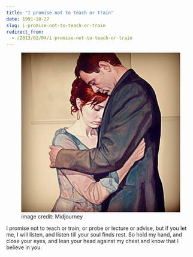 ```yaml
---
title: "I promise not to teach or train"
date: 1991-10-27
slug: i-promise-not-to-teach-or-train
redirect_from:
  - /2013/02/04/i-promise-not-to-teach-or-train
---
```


<figure><img alt="a couple hugging" src="assets/couple-hugging.jpg" /><figcaption>image credit: Midjourney</figcaption></figure>

<p class="poetry">I promise not to teach or train,
or probe or lecture or advise,
but if you let me, I will listen,
and listen till your soul finds rest.
So hold my hand, and close your eyes,
and lean your head against my chest
and know that I believe in you.</p>